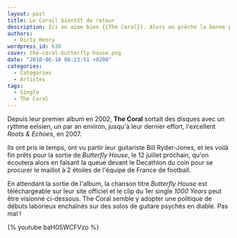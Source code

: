 ```yaml
---
layout: post
title: Le Corail bientôt de retour
description: Ici on aime bien {{The Coral}}. Alors on prêche la bonne parole…
authors:
  - Dirty Henry
wordpress_id: 630
cover: the-coral-butterfly-house.png
date: "2010-06-18 08:23:51 +0200"
categories:
  - Catégories
  - Artistes
tags:
  - Single
  - The Coral
---
```


Depuis leur premier album en 2002, **The Coral** sortait des disques avec un
rythme eelsien, un par an environ, jusqu'à leur dernier effort, l'excellent
_Roots & Echoes_, en 2007.

Ils ont pris le temps, ont vu partir leur guitariste Bill Ryder-Jones, et les
voilà fin prêts pour la sortie de _Butterfly House_, le 12 juillet prochain,
qu'on écoutera alors en faisant la queue devant le Decathlon du coin pour se
procurer le maillot à 2 étoiles de l'équipe de France de football.

En attendant la sortie de l'album, la chanson titre _Butterfly House_ est
téléchargeable sur leur site officiel et le clip du 1er single _1000 Years_ peut
être visionné ci-dessous. The Coral semble y adopter une politique de débuts
laborieux enchaînés sur des solos de guitare psychés en diable. Pas mal !

{% youtube baH0SWCFVzo %}
